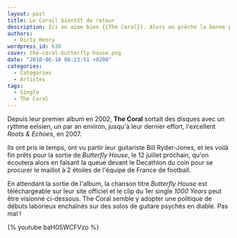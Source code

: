 ```yaml
---
layout: post
title: Le Corail bientôt de retour
description: Ici on aime bien {{The Coral}}. Alors on prêche la bonne parole…
authors:
  - Dirty Henry
wordpress_id: 630
cover: the-coral-butterfly-house.png
date: "2010-06-18 08:23:51 +0200"
categories:
  - Catégories
  - Artistes
tags:
  - Single
  - The Coral
---
```


Depuis leur premier album en 2002, **The Coral** sortait des disques avec un
rythme eelsien, un par an environ, jusqu'à leur dernier effort, l'excellent
_Roots & Echoes_, en 2007.

Ils ont pris le temps, ont vu partir leur guitariste Bill Ryder-Jones, et les
voilà fin prêts pour la sortie de _Butterfly House_, le 12 juillet prochain,
qu'on écoutera alors en faisant la queue devant le Decathlon du coin pour se
procurer le maillot à 2 étoiles de l'équipe de France de football.

En attendant la sortie de l'album, la chanson titre _Butterfly House_ est
téléchargeable sur leur site officiel et le clip du 1er single _1000 Years_ peut
être visionné ci-dessous. The Coral semble y adopter une politique de débuts
laborieux enchaînés sur des solos de guitare psychés en diable. Pas mal !

{% youtube baH0SWCFVzo %}
